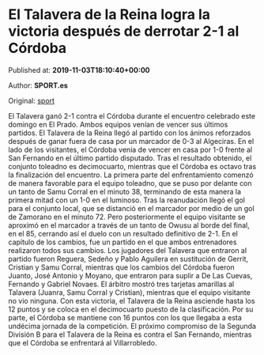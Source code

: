 
# El Talavera de la Reina logra la victoria después de derrotar 2-1 al Córdoba

Published at: **2019-11-03T18:10:40+00:00**

Author: **SPORT.es**

Original: [sport](https://www.sport.es/es/noticias/segunda-division-b/el-talavera-de-la-reina-logra-la-victoria-despues-de-derrotar-2-1-al-cordoba-7712936)

El Talavera ganó 2-1 contra el Córdoba durante el encuentro celebrado este domingo en El Prado. Ambos equipos venían de vencer sus últimos partidos. El Talavera de la Reina llegó al partido con los ánimos reforzados después de ganar fuera de casa por un marcador de 0-3 al Algeciras. En el lado de los visitantes, el Córdoba venía de vencer en casa por 1-0 frente al San Fernando en el último partido disputado. Tras el resultado obtenido, el conjunto toleadno es decimocuarto, mientras que el Córdoba es octavo tras la finalización del encuentro.
La primera parte del enfrentamiento comenzó de manera favorable para el equipo toleadno, que se puso por delante con un tanto de Samu Corral en el minuto 38, terminando de esta manera la primera mitad con un 1-0 en el luminoso.
Tras la reanudación llegó el gol para el conjunto local, que se distanció en el marcador por medio de un gol de Zamorano en el minuto 72. Pero posteriormente el equipo visitante se aproximó en el marcador a través de un tanto de Owusu al borde del final, en el 85, cerrando así el duelo con un resultado definitivo de 2-1.
En el capítulo de los cambios, fue un partido en el que ambos entrenadores realizaron todos sus cambios. Los jugadores del Talavera que entraron al partido fueron Reguera, Sedeño y Pablo Aguilera en sustitución de Gerrit, Cristian y Samu Corral, mientras que los cambios del Córdoba fueron Juanto, José Antonio y Moyano, que entraron para suplir a De Las Cuevas, Fernando y Gabriel Novaes.
El árbitro mostró tres tarjetas amarillas al Talavera (Juanra, Samu Corral y Cristian), mientras que el equipo visitante no vio ninguna.
Con esta victoria, el Talavera de la Reina asciende hasta los 12 puntos y se coloca en el decimocuarto puesto de la clasificación. Por su parte, el Córdoba se mantiene con 16 puntos con los que llegaba a esta undécima jornada de la competición.
El próximo compromiso de la Segunda División B para el Talavera de la Reina es contra el San Fernando, mientras que el Córdoba se enfrentará al Villarrobledo.
